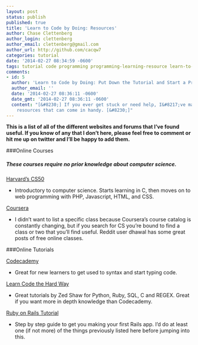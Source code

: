 ```yaml
---
layout: post
status: publish
published: true
title: 'Learn to Code by Doing: Resources'
author: Chase Clettenberg
author_login: clettenberg
author_email: clettenberg@gmail.com
author_url: http://github.com/cacqw7
categories: tutorial
date: '2014-02-27 08:34:59 -0600'
tags: tutorial code programming programming-learning-resource learn-to-code computer-science coding
comments:
- id: 5
  author: 'Learn to Code by Doing: Put Down the Tutorial and Start a Project | Clettenberg'
  author_email: ''
  date: '2014-02-27 08:36:11 -0600'
  date_gmt: '2014-02-27 08:36:11 -0600'
  content: "[&#8230;] If you ever get stuck or need help, I&#8217;ve made a list of
    resources that can come in handy. [&#8230;]"
---
```

**This is a list of all of the different websites and forums that I’ve found useful. If you know of any that I don’t here, please feel free to comment or hit me up on twitter and I’ll be happy to add them.**

###Online Courses

##### These courses require no prior knowledge about computer science.

[Harvard’s CS50 ](https://www.edx.org/course/introduction-computer-science-harvardx-cs50x)

* Introductory to computer science. Starts learning in C, then moves on to web programming with PHP, Javascript, HTML, and CSS.

[Coursera](http://coursera.org)

* I didn’t want to list a specific class because Coursera’s course catalog is constantly changing, but if you search for CS you’re bound to find a class or two that you’ll find useful. Reddit user dhawal has some great posts of free online classes.

###Online Tutorials

[Codecademy](http://www.codecademy.com/)

* Great for new learners to get used to syntax and start typing code.

[Learn Code the Hard Way](http://learncodethehardway.org/)

* Great tutorials by Zed Shaw for Python, Ruby, SQL, C and REGEX. Great if you want more in depth knowledge than Codecademy.

[Ruby on Rails Tutorial](https://www.railstutorial.org/)

* Step by step guide to get you making your first Rails app. I’d do at least one (if not more) of the things previously listed here before jumping into this.
